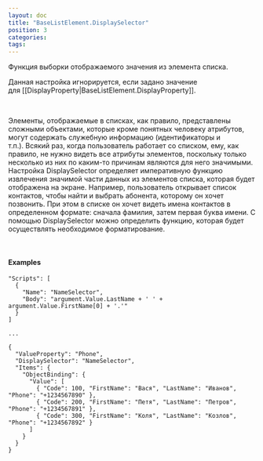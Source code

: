 ```yaml
---
layout: doc
title: "BaseListElement.DisplaySelector"
position: 3
categories: 
tags: 
---
```


Функция выборки отображаемого значения из элемента списка.

Данная настройка игнорируется, если задано значение для [[DisplayProperty|BaseListElement.DisplayProperty]].

   

Элементы, отображаемые в списках, как правило, представлены сложными объектами, которые кроме понятных человеку атрибутов, могут содержать служебную информацию (идентификаторы и т.п.). Всякий раз, когда пользователь работает со списком, ему, как правило, не нужно видеть все атрибуты элементов, поскольку только несколько из них по каким-то причинам являются для него значимыми. Настройка DisplaySelector определяет императивную функцию извлечения значимой части данных из элементов списка, которая будет отображена на экране. Например, пользователь открывает список контактов, чтобы найти и выбрать абонента, которому он хочет позвонить. При этом в списке он хочет видеть имена контактов в определенном формате: сначала фамилия, затем первая буква имени. С помощью DisplaySelector можно определить функцию, которая будет осуществлять необходимое форматирование.

   

#### Examples

```
"Scripts": [
  {
    "Name": "NameSelector",
    "Body": "argument.Value.LastName + ' ' + argument.Value.FirstName[0] + '.'"
  }
]
   
...
   
{
  "ValueProperty": "Phone",
  "DisplaySelector": "NameSelector",
  "Items": {
    "ObjectBinding": {
      "Value": [
        { "Code": 100, "FirstName": "Вася", "LastName": "Иванов", "Phone": "+1234567890" },
        { "Code": 200, "FirstName": "Петя", "LastName": "Петров", "Phone": "+1234567891" },
        { "Code": 300, "FirstName": "Коля", "LastName": "Козлов", "Phone": "+1234567892" }
      ]
    }
  }
}
```

 

 

